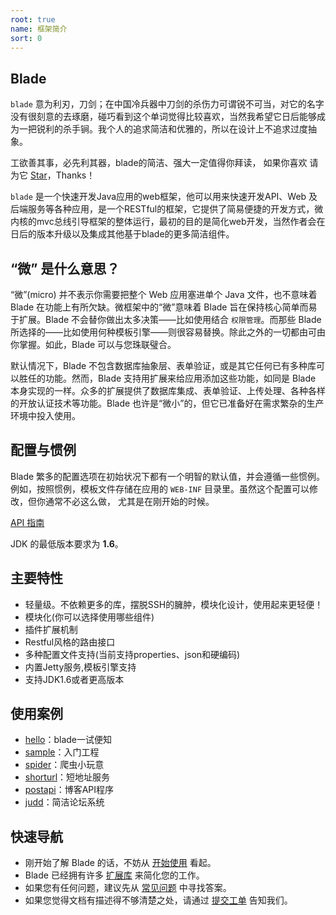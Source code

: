 ```yaml
---
root: true
name: 框架简介
sort: 0
---
```


## Blade

 `blade` 意为利刃，刀剑；在中国冷兵器中刀剑的杀伤力可谓锐不可当，对它的名字没有很刻意的去琢磨，碰巧看到这个单词觉得比较喜欢，当然我希望它日后能够成为一把锐利的杀手锏。我个人的追求简洁和优雅的，所以在设计上不追求过度抽象。

 工欲善其事，必先利其器，blade的简洁、强大一定值得你拜读，
 如果你喜欢 请为它 [Star](https://github.com/biezhi/blade)，Thanks！

 `blade` 是一个快速开发Java应用的web框架，他可以用来快速开发API、Web 及后端服务等各种应用，是一个RESTful的框架，它提供了简易便捷的开发方式，微内核的mvc总线引导框架的整体运行，最初的目的是简化web开发，当然作者会在日后的版本升级以及集成其他基于blade的更多简洁组件。

## “微” 是什么意思？

“微”(micro) 并不表示你需要把整个 Web 应用塞进单个 Java 文件，也不意味着 Blade 在功能上有所欠缺。微框架中的“微”意味着 Blade 旨在保持核心简单而易于扩展。Blade 不会替你做出太多决策——比如使用结合 `权限管理`。而那些 Blade 所选择的——比如使用何种模板引擎——则很容易替换。除此之外的一切都由可由你掌握。如此，Blade 可以与您珠联璧合。

默认情况下，Blade 不包含数据库抽象层、表单验证，或是其它任何已有多种库可以胜任的功能。然而，Blade 支持用扩展来给应用添加这些功能，如同是 Blade 本身实现的一样。众多的扩展提供了数据库集成、表单验证、上传处理、各种各样的开放认证技术等功能。Blade 也许是“微小”的，但它已准备好在需求繁杂的生产环境中投入使用。

## 配置与惯例

Blade 繁多的配置选项在初始状况下都有一个明智的默认值，并会遵循一些惯例。 例如，按照惯例，模板文件存储在应用的 `WEB-INF` 目录里。虽然这个配置可以修改，但你通常不必这么做， 尤其是在刚开始的时候。

[API 指南](http://bladejava.com/apidocs)

JDK 的最低版本要求为 **1.6**。

## 主要特性

- 轻量级。不依赖更多的库，摆脱SSH的臃肿，模块化设计，使用起来更轻便！
- 模块化(你可以选择使用哪些组件)
- 插件扩展机制
- Restful风格的路由接口
- 多种配置文件支持(当前支持properties、json和硬编码)
- 内置Jetty服务,模板引擎支持
- 支持JDK1.6或者更高版本

## 使用案例

+ [hello](https://github.com/bladejava/hello)：blade一试便知
+ [sample](https://github.com/bladejava/sample)：入门工程
+ [spider](https://github.com/bladejava/spider)：爬虫小玩意
+ [shorturl](https://github.com/bladejava/shorturl)：短地址服务
+ [postapi](https://github.com/bladejava/postapi)：博客API程序
+ [judd](https://github.com/bladejava/judd)：简洁论坛系统

## 快速导航

- 刚开始了解 Blade 的话，不妨从 [开始使用](/docs/intro/getting_start) 看起。
- Blade 已经拥有许多 [扩展库](/docs/modules) 来简化您的工作。
- 如果您有任何问题，建议先从 [常见问题](/docs/faqs) 中寻找答案。
- 如果您觉得文档有描述得不够清楚之处，请通过 [提交工单](https://github.com/biezhi/blade/docs/issues) 告知我们。
